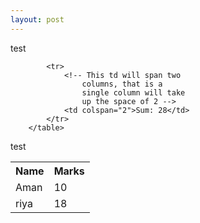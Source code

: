 ```yaml
---
layout: post
---
```

test

<table>
            <tr>
                <th>Name</tMh>
                <th>Marks</th>
            </tr>
            <tr>
                <td>Aman</td>
                <td>10</td>
            </tr>
            <tr>
                <td>riya</td>
                <td>18</td>
            </tr>
            <!-- The last row -->
  
            <tr>
                <!-- This td will span two 
                    columns, that is a 
                    single column will take 
                    up the space of 2 -->
                <td colspan="2">Sum: 28</td>
            </tr>
        </table>
test
